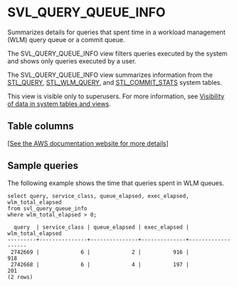 # SVL\_QUERY\_QUEUE\_INFO<a name="r_SVL_QUERY_QUEUE_INFO"></a>

Summarizes details for queries that spent time in a workload management \(WLM\) query queue or a commit queue\. 

The SVL\_QUERY\_QUEUE\_INFO view filters queries executed by the system and shows only queries executed by a user\. 

The SVL\_QUERY\_QUEUE\_INFO view summarizes information from the [STL\_QUERY](r_STL_QUERY.md), [STL\_WLM\_QUERY](r_STL_WLM_QUERY.md), and [STL\_COMMIT\_STATS](r_STL_COMMIT_STATS.md) system tables\. 

This view is visible only to superusers\. For more information, see [Visibility of data in system tables and views](c_visibility-of-data.md)\.

## Table columns<a name="r_SVL_QUERY_QUEUE_INFO-table-columns"></a>

[\[See the AWS documentation website for more details\]](http://docs.aws.amazon.com/redshift/latest/dg/r_SVL_QUERY_QUEUE_INFO.html)

## Sample queries<a name="r_SVL_QUERY_QUEUE_INFO-sample-queries"></a>

The following example shows the time that queries spent in WLM queues\.

```
select query, service_class, queue_elapsed, exec_elapsed, wlm_total_elapsed
from svl_query_queue_info
where wlm_total_elapsed > 0;

  query  | service_class | queue_elapsed | exec_elapsed | wlm_total_elapsed
---------+---------------+---------------+--------------+-------------------
 2742669 |             6 |             2 |          916 |                918 
 2742668 |             6 |             4 |          197 |                201 
(2 rows)
```